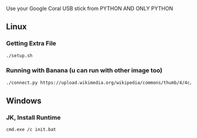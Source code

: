 Use your Google Coral USB stick from PYTHON AND ONLY PYTHON

## Linux
### Getting Extra File 
```bash
./setup.sh
```

### Running with Banana (u can run with other image too)

```bash
./connect.py https://upload.wikimedia.org/wikipedia/commons/thumb/4/4c/Bananas.jpg/1600px-Bananas.jpg
```

## Windows
### JK, Install Runtime
```batch
cmd.exe /c init.bat
```

